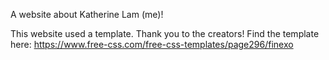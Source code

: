 A website about Katherine Lam (me)!

This website used a template. Thank you to the creators!
Find the template here: https://www.free-css.com/free-css-templates/page296/finexo
